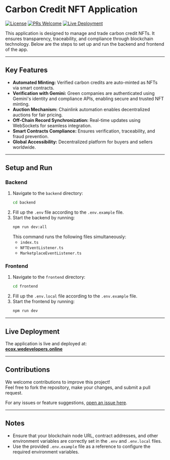 # Carbon Credit NFT Application

[![License](https://img.shields.io/badge/license-MIT-blue.svg)](LICENSE) [![PRs Welcome](https://img.shields.io/badge/PRs-welcome-brightgreen.svg)](https://github.com/tanish35/CarbonCredits/pulls) [![Live Deployment](https://img.shields.io/badge/live-deployed-green.svg)](https://ecox.wedevelopers.online)

This application is designed to manage and trade carbon credit NFTs. It ensures transparency, traceability, and compliance through blockchain technology. Below are the steps to set up and run the backend and frontend of the app.

---

## Key Features
- **Automated Minting:** Verified carbon credits are auto-minted as NFTs via smart contracts.
- **Verification with Gemini:** Green companies are authenticated using Gemini's identity and compliance APIs, enabling secure and trusted NFT minting.
- **Auction Mechanism:** Chainlink automation enables decentralized auctions for fair pricing.
- **Off-Chain Record Synchronization:** Real-time updates using WebSockets for seamless integration.
- **Smart Contracts Compliance:** Ensures verification, traceability, and fraud prevention.
- **Global Accessibility:** Decentralized platform for buyers and sellers worldwide.

---

## Setup and Run

### Backend
1. Navigate to the `backend` directory:
   ```bash
   cd backend
   ```
2. Fill up the `.env` file according to the `.env.example` file.
3. Start the backend by running:
   ```bash
   npm run dev:all
   ```
   This command runs the following files simultaneously:
   - `index.ts`
   - `NFTEventListener.ts`
   - `MarketplaceEventListener.ts`

### Frontend
1. Navigate to the `frontend` directory:
   ```bash
   cd frontend
   ```
2. Fill up the `.env.local` file according to the `.env.example` file.
3. Start the frontend by running:
   ```bash
   npm run dev
   ```

---

## Live Deployment
The application is live and deployed at:  
[**ecox.wedevelopers.online**](https://ecox.wedevelopers.online)

---

## Contributions
We welcome contributions to improve this project!  
Feel free to fork the repository, make your changes, and submit a pull request.  

For any issues or feature suggestions, [open an issue here](https://github.com/tanish35/CarbonCredits/issues).

--- 

## Notes
- Ensure that your blockchain node URL, contract addresses, and other environment variables are correctly set in the `.env` and `.env.local` files.
- Use the provided `.env.example` file as a reference to configure the required environment variables.
